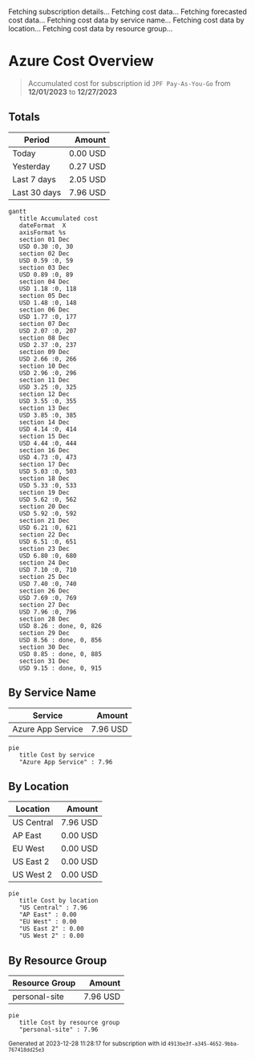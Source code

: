 Fetching subscription details...
Fetching cost data...
Fetching forecasted cost data...
Fetching cost data by service name...
Fetching cost data by location...
Fetching cost data by resource group...
# Azure Cost Overview

> Accumulated cost for subscription id `JPF Pay-As-You-Go` from **12/01/2023** to **12/27/2023**

## Totals

|Period|Amount|
|---|---:|
|Today|0.00 USD|
|Yesterday|0.27 USD|
|Last 7 days|2.05 USD|
|Last 30 days|7.96 USD|

```mermaid
gantt
   title Accumulated cost
   dateFormat  X
   axisFormat %s
   section 01 Dec
   USD 0.30 :0, 30
   section 02 Dec
   USD 0.59 :0, 59
   section 03 Dec
   USD 0.89 :0, 89
   section 04 Dec
   USD 1.18 :0, 118
   section 05 Dec
   USD 1.48 :0, 148
   section 06 Dec
   USD 1.77 :0, 177
   section 07 Dec
   USD 2.07 :0, 207
   section 08 Dec
   USD 2.37 :0, 237
   section 09 Dec
   USD 2.66 :0, 266
   section 10 Dec
   USD 2.96 :0, 296
   section 11 Dec
   USD 3.25 :0, 325
   section 12 Dec
   USD 3.55 :0, 355
   section 13 Dec
   USD 3.85 :0, 385
   section 14 Dec
   USD 4.14 :0, 414
   section 15 Dec
   USD 4.44 :0, 444
   section 16 Dec
   USD 4.73 :0, 473
   section 17 Dec
   USD 5.03 :0, 503
   section 18 Dec
   USD 5.33 :0, 533
   section 19 Dec
   USD 5.62 :0, 562
   section 20 Dec
   USD 5.92 :0, 592
   section 21 Dec
   USD 6.21 :0, 621
   section 22 Dec
   USD 6.51 :0, 651
   section 23 Dec
   USD 6.80 :0, 680
   section 24 Dec
   USD 7.10 :0, 710
   section 25 Dec
   USD 7.40 :0, 740
   section 26 Dec
   USD 7.69 :0, 769
   section 27 Dec
   USD 7.96 :0, 796
   section 28 Dec
   USD 8.26 : done, 0, 826
   section 29 Dec
   USD 8.56 : done, 0, 856
   section 30 Dec
   USD 8.85 : done, 0, 885
   section 31 Dec
   USD 9.15 : done, 0, 915
```

## By Service Name

|Service|Amount|
|---|---:|
|Azure App Service|7.96 USD|

```mermaid
pie
   title Cost by service
   "Azure App Service" : 7.96
```

## By Location

|Location|Amount|
|---|---:|
|US Central|7.96 USD|
|AP East|0.00 USD|
|EU West|0.00 USD|
|US East 2|0.00 USD|
|US West 2|0.00 USD|

```mermaid
pie
   title Cost by location
   "US Central" : 7.96
   "AP East" : 0.00
   "EU West" : 0.00
   "US East 2" : 0.00
   "US West 2" : 0.00
```

## By Resource Group

|Resource Group|Amount|
|---|---:|
|personal-site|7.96 USD|

```mermaid
pie
   title Cost by resource group
   "personal-site" : 7.96
```

<sup>Generated at 2023-12-28 11:28:17 for subscription with id `4913be3f-a345-4652-9bba-767418dd25e3`</sup>
